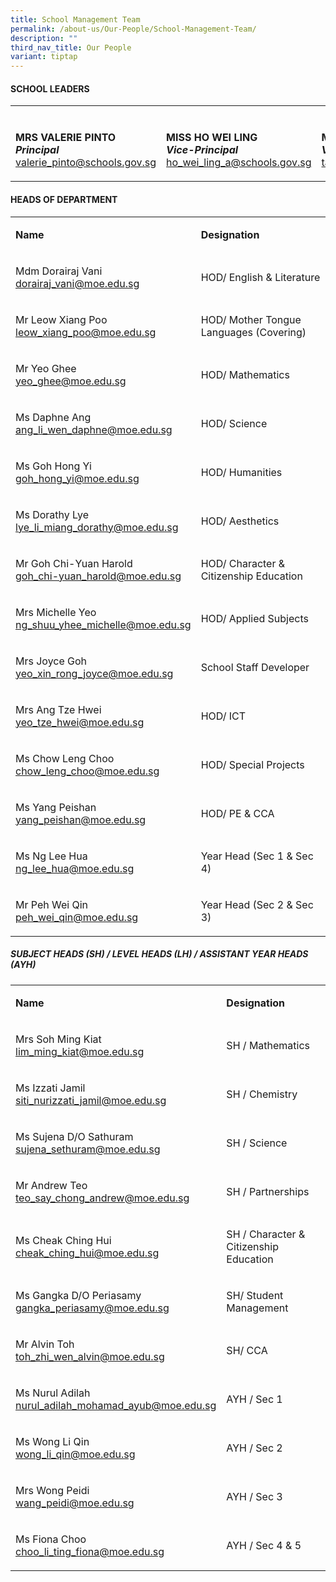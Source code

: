 ```yaml
---
title: School Management Team
permalink: /about-us/Our-People/School-Management-Team/
description: ""
third_nav_title: Our People
variant: tiptap
---
```

<h4><strong>SCHOOL LEADERS</strong></h4>
<table style="minWidth: 75px">
<colgroup>
<col>
<col>
<col>
</colgroup>
<tbody>
<tr>
<td rowspan="1" colspan="3">
<p></p>
</td>
</tr>
<tr>
<td rowspan="1" colspan="1">
<p><strong>MRS VALERIE PINTO<br><em>Principal</em></strong>
<br><a href="mailto:valerie_pinto@schools.gov.sg" rel="noopener noreferrer nofollow" target="_blank">valerie_pinto@schools.gov.sg</a>
</p>
</td>
<td rowspan="1" colspan="1">
<p><strong>MISS HO WEI LING</strong>
<br><strong><em>Vice-Principal</em></strong>
<br><a href="mailto:ho_wei_ling_a@schools.gov.sg" rel="noopener noreferrer nofollow" target="_blank">ho_wei_ling_a@schools.gov.sg</a>
</p>
</td>
<td rowspan="1" colspan="1">
<p><strong>MISS MICHELLE TAN<br><em>Vice-Principal</em></strong>
<br><a href="mailto:tan_lai_yee_michelle@schools.gov.sg" rel="noopener noreferrer nofollow" target="_blank">tan_lai_yee_michelle@schools.gov.sg</a>
</p>
</td>
</tr>
</tbody>
</table>
<h4><strong>HEADS OF DEPARTMENT</strong></h4>
<table style="minWidth: 50px">
<colgroup>
<col>
<col>
</colgroup>
<tbody>
<tr>
<td rowspan="1" colspan="1">
<p><strong>Name</strong>
</p>
</td>
<td rowspan="1" colspan="1">
<p><strong>Designation</strong>
</p>
</td>
</tr>
<tr>
<td rowspan="1" colspan="1">
<p>Mdm Dorairaj Vani
<br><a href="mailto:dorairaj_vani@moe.edu.sg" rel="noopener noreferrer nofollow" target="_blank">dorairaj_vani@moe.edu.sg</a>
</p>
</td>
<td rowspan="1" colspan="1">
<p>HOD/ English &amp; Literature</p>
</td>
</tr>
<tr>
<td rowspan="1" colspan="1">
<p>Mr Leow Xiang Poo
<br><a href="mailto:leow_xiang_poo@moe.edu.sg" rel="noopener noreferrer nofollow" target="_blank">leow_xiang_poo@moe.edu.sg</a>
</p>
</td>
<td rowspan="1" colspan="1">
<p>HOD/ Mother Tongue Languages (Covering)</p>
</td>
</tr>
<tr>
<td rowspan="1" colspan="1">
<p>Mr Yeo Ghee
<br><a href="mailto:yeo_ghee@moe.edu.sg" rel="noopener noreferrer nofollow" target="_blank">yeo_ghee@moe.edu.sg</a>
</p>
</td>
<td rowspan="1" colspan="1">
<p>HOD/ Mathematics</p>
</td>
</tr>
<tr>
<td rowspan="1" colspan="1">
<p>Ms Daphne Ang
<br><a href="mailto:ang_li_wen_daphne@moe.edu.sg" rel="noopener nofollow" target="_blank">ang_li_wen_daphne@moe.edu.sg</a>
<br>
</p>
</td>
<td rowspan="1" colspan="1">
<p>HOD/ Science</p>
</td>
</tr>
<tr>
<td rowspan="1" colspan="1">
<p>Ms Goh Hong Yi
<br><a href="mailto:goh_hong_yi@moe.edu.sg" rel="noopener noreferrer nofollow" target="_blank">goh_hong_yi@moe.edu.sg</a>
</p>
</td>
<td rowspan="1" colspan="1">
<p>HOD/ Humanities</p>
</td>
</tr>
<tr>
<td rowspan="1" colspan="1">
<p>Ms Dorathy Lye
<br><a href="mailto:lye_li_miang_dorathy@moe.edu.sg" rel="noopener noreferrer nofollow" target="_blank">lye_li_miang_dorathy@moe.edu.sg</a>
</p>
</td>
<td rowspan="1" colspan="1">
<p>HOD/ Aesthetics</p>
</td>
</tr>
<tr>
<td rowspan="1" colspan="1">
<p>Mr Goh Chi-Yuan Harold
<br><a href="mailto:goh_chi-yuan_harold@moe.edu.sg" rel="noopener noreferrer nofollow" target="_blank">goh_chi-yuan_harold@moe.edu.sg</a>
</p>
</td>
<td rowspan="1" colspan="1">
<p>HOD/ Character &amp; Citizenship Education</p>
</td>
</tr>
<tr>
<td rowspan="1" colspan="1">
<p>Mrs Michelle Yeo
<br><a href="mailto:ng_shuu_yhee_michelle@moe.edu.sg" rel="noopener noreferrer nofollow" target="_blank">ng_shuu_yhee_michelle@moe.edu.sg</a>
</p>
</td>
<td rowspan="1" colspan="1">
<p>HOD/ Applied Subjects</p>
</td>
</tr>
<tr>
<td rowspan="1" colspan="1">
<p>Mrs Joyce Goh
<br><a href="mailto:yeo_xin_rong_joyce@moe.edu.sg" rel="noopener noreferrer nofollow" target="_blank">yeo_xin_rong_joyce@moe.edu.sg</a>
</p>
</td>
<td rowspan="1" colspan="1">
<p>School Staff Developer</p>
</td>
</tr>
<tr>
<td rowspan="1" colspan="1">
<p>Mrs Ang Tze Hwei
<br><a href="mailto:yeo_tze_hwei@moe.edu.sg" rel="noopener nofollow" target="_blank">yeo_tze_hwei@moe.edu.sg</a>
</p>
</td>
<td rowspan="1" colspan="1">
<p>HOD/ ICT</p>
</td>
</tr>
<tr>
<td rowspan="1" colspan="1">
<p>Ms Chow Leng Choo
<br><a href="mailto:chow_leng_choo@moe.edu.sg" rel="noopener nofollow" target="_blank">chow_leng_choo@moe.edu.sg</a>
</p>
</td>
<td rowspan="1" colspan="1">
<p>HOD/ Special Projects</p>
</td>
</tr>
<tr>
<td rowspan="1" colspan="1">
<p>Ms Yang Peishan
<br><a href="mailto:yang_peishan@moe.edu.sg" rel="noopener nofollow" target="_blank">yang_peishan@moe.edu.sg</a>
</p>
</td>
<td rowspan="1" colspan="1">
<p>HOD/ PE &amp; CCA</p>
</td>
</tr>
<tr>
<td rowspan="1" colspan="1">
<p>Ms Ng Lee Hua
<br><a href="mailto:ng_lee_hua@moe.edu.sg" rel="noopener nofollow" target="_blank">ng_lee_hua@moe.edu.sg</a>
</p>
</td>
<td rowspan="1" colspan="1">
<p>Year Head (Sec 1 &amp; Sec 4)</p>
</td>
</tr>
<tr>
<td rowspan="1" colspan="1">
<p>Mr Peh Wei Qin
<br><a href="mailto:peh_wei_qin@moe.edu.sg" rel="noopener nofollow" target="_blank">peh_wei_qin@moe.edu.sg</a>
</p>
</td>
<td rowspan="1" colspan="1">
<p>Year Head (Sec 2 &amp; Sec 3)</p>
</td>
</tr>
</tbody>
</table>
<h5><strong>SUBJECT HEADS (SH) / LEVEL HEADS (LH) / ASSISTANT YEAR HEADS (AYH)</strong></h5>
<table style="minWidth: 50px">
<colgroup>
<col>
<col>
</colgroup>
<tbody>
<tr>
<td rowspan="1" colspan="1">
<p><strong>Name</strong>
</p>
</td>
<td rowspan="1" colspan="1">
<p><strong>Designation</strong>
</p>
</td>
</tr>
<tr>
<td rowspan="1" colspan="1">
<p>Mrs Soh Ming Kiat
<br><a href="mailto:lim_ming_kiat@moe.edu.sg" rel="noopener noreferrer nofollow" target="_blank">lim_ming_kiat@moe.edu.sg</a>
</p>
</td>
<td rowspan="1" colspan="1">
<p>SH / Mathematics</p>
</td>
</tr>
<tr>
<td rowspan="1" colspan="1">
<p>Ms Izzati Jamil
<br><a href="mailto:siti_nurizzati_jamil@moe.edu.sg" rel="noopener noreferrer nofollow" target="_blank">siti_nurizzati_jamil@moe.edu.sg</a>
</p>
</td>
<td rowspan="1" colspan="1">
<p>SH / Chemistry</p>
</td>
</tr>
<tr>
<td rowspan="1" colspan="1">
<p>Ms Sujena D/O Sathuram
<br><a href="mailto:sujena_sethuram@moe.edu.sg" rel="noopener noreferrer nofollow" target="_blank">sujena_sethuram@moe.edu.sg</a>
</p>
</td>
<td rowspan="1" colspan="1">
<p>SH / Science</p>
</td>
</tr>
<tr>
<td rowspan="1" colspan="1">
<p>Mr Andrew Teo
<br><a href="mailto:teo_say_chong_andrew@moe.edu.sg" rel="noopener noreferrer nofollow" target="_blank">teo_say_chong_andrew@moe.edu.sg</a>
</p>
</td>
<td rowspan="1" colspan="1">
<p>SH / Partnerships</p>
</td>
</tr>
<tr>
<td rowspan="1" colspan="1">
<p>Ms Cheak Ching Hui
<br><a href="mailto:cheak_ching_hui@moe.edu.sg" rel="noopener noreferrer nofollow" target="_blank">cheak_ching_hui@moe.edu.sg</a>
</p>
</td>
<td rowspan="1" colspan="1">
<p>SH / Character &amp; Citizenship Education</p>
</td>
</tr>
<tr>
<td rowspan="1" colspan="1">
<p>Ms Gangka D/O Periasamy
<br><a href="mailto:gangka_periasamy@moe.edu.sg" rel="noopener nofollow" target="_blank">gangka_periasamy@moe.edu.sg</a>
</p>
</td>
<td rowspan="1" colspan="1">
<p>SH/ Student Management</p>
</td>
</tr>
<tr>
<td rowspan="1" colspan="1">
<p>Mr Alvin Toh
<br><a href="mailto:toh_zhi_wen_alvin@moe.edu.sg" rel="noopener nofollow" target="_blank">toh_zhi_wen_alvin@moe.edu.sg</a>
</p>
</td>
<td rowspan="1" colspan="1">
<p>SH/ CCA</p>
</td>
</tr>
<tr>
<td rowspan="1" colspan="1">
<p>Ms Nurul Adilah
<br><a href="mailto:nurul_adilah_mohamad_ayub@moe.edu.sg" rel="noopener nofollow" target="_blank">nurul_adilah_mohamad_ayub@moe.edu.sg</a>
</p>
</td>
<td rowspan="1" colspan="1">
<p>AYH / Sec 1</p>
</td>
</tr>
<tr>
<td rowspan="1" colspan="1">
<p>Ms Wong Li Qin
<br><a href="mailto:wong_li_qin@moe.edu.sg" rel="noopener noreferrer nofollow" target="_blank">wong_li_qin@moe.edu.sg</a>
</p>
</td>
<td rowspan="1" colspan="1">
<p>AYH / Sec 2</p>
</td>
</tr>
<tr>
<td rowspan="1" colspan="1">
<p>Mrs Wong Peidi
<br><a href="mailto:wang_peidi@moe.edu.sg" rel="noopener noreferrer nofollow" target="_blank">wang_peidi@moe.edu.sg</a>
</p>
</td>
<td rowspan="1" colspan="1">
<p>AYH / Sec 3</p>
</td>
</tr>
<tr>
<td rowspan="1" colspan="1">
<p>Ms Fiona Choo
<br><a href="mailto:choo_li_ting_fiona@moe.edu.sg" rel="noopener nofollow" target="_blank">choo_li_ting_fiona@moe.edu.sg</a>
</p>
</td>
<td rowspan="1" colspan="1">
<p>AYH / Sec 4 &amp; 5</p>
</td>
</tr>
</tbody>
</table>
<p></p>